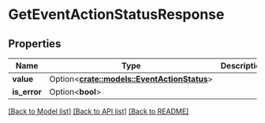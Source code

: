 # GetEventActionStatusResponse

## Properties

Name | Type | Description | Notes
------------ | ------------- | ------------- | -------------
**value** | Option<[**crate::models::EventActionStatus**](EventActionStatus.md)> |  | [optional]
**is_error** | Option<**bool**> |  | [optional]

[[Back to Model list]](../README.md#documentation-for-models) [[Back to API list]](../README.md#documentation-for-api-endpoints) [[Back to README]](../README.md)


